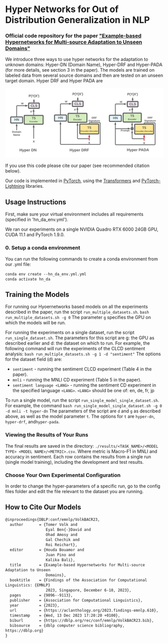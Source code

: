 # Hyper Networks for Out of Distribution Generalization in NLP

### Official code repository for the  paper ["Example-based Hypernetworks for Multi-source Adaptation to Unseen Domains"](https://aclanthology.org/2023.findings-emnlp.610/) 
 
We introduce three ways to use hyper networks for the adaptation to unknown domains: Hyper-DN (Domain Name), Hyper-DRF and Hyper-PADA (for more details, see section 3 in the paper).
The models are trained on labeled data from several source domains and then are tested on an unseen target domain.
Hyper DRF and Hyper PADA are

![Models](figures/Hypernetworks.png)

If you use this code please cite our paper (see recommended citation below).

Our code is implemented in [PyTorch](https://pytorch.org/), using the [Transformers](https://github.com/huggingface/transformers) and [PyTorch-Lightning](https://www.pytorchlightning.ai/) libraries. 

## Usage Instructions
First, make sure your virtual environment includes all requirements (specified in 'hn_da_env.yml').

We ran our experiments on a single NVIDIA Quadro RTX 6000 24GB GPU, CUDA 11.1 and PyTorch 1.9.0.

### 0. Setup a conda environment
You can run the following commands to create a conda environment from our .yml file:
```
conda env create --hn_da_env.yml.yml
conda activate hn_da
```

## Training the Models
For running our Hyoernetworks based models on all the experiments described in the paper, run the script `run_multiple_datasets.sh`.
```bash run_multiple_datasets.sh -g 0``` 
The parameter `g` specifies the GPU on which the models will be run.

For running the experiments on a single dataset, run the script `run_single_dataset.sh`. The parameters for this script are g: the GPU as described earlier and d: the dataset on which to run.
For example, the following command will run the experiments of the CLCD sentiment analysis:
```bash run_multiple_datasets.sh -g 1 -d "sentiment"```
The options for the dataset field (d) are:
- `sentiment` - running the sentiment CLCD experiment (Table 4 in the paper).
- `mnli` - running the MNLI CD experiment (Table 5 in the paper).
- `sentiment language <LANG>` - running the sentiment CD experiment in the specified language `<LANG>`. `<LANG>` should be one of: en, de, fr, jp

To run a single model, run the script `run_single_model_single_dataset.sh`.
For example, the command  ```bash run_single_model_single_dataset.sh -g 0 -d mnli -t hyper-dn```
The parameters of the script are `d` and `g` as described above, as well as the model parameter `t`. The options for `t` are `hyper-dn`, `hyper-drf`, and`hyper-pada`.

### Viewing the Results of Your Runs
The final results are saved in the directory: 
  `./results/<TASK_NAME>/<MODEL TYPE> <MODEL NAME>/<METRIC>.csv`. 
  Where metric is Macro-F1 in MNLI and accuracy in sentiment. 
 Each row contains the results from a single run (single model training), including the development
and test results.
 
### Choose Your Own Experimental Configuration
In order to change the hyper-parameters of a specific run, go to the config files folder and edit the file relevant to the dataset you are running.


## How to Cite Our Models
```
@inproceedings{DBLP:conf/emnlp/VolkBACR23,
  author       = {Tomer Volk and
                  Eyal Ben{-}David and
                  Ohad Amosy and
                  Gal Chechik and
                  Roi Reichart},
  editor       = {Houda Bouamor and
                  Juan Pino and
                  Kalika Bali},
  title        = {Example-based Hypernetworks for Multi-source Adaptation to Unseen
                  Domains},
  booktitle    = {Findings of the Association for Computational Linguistics: {EMNLP}
                  2023, Singapore, December 6-10, 2023},
  pages        = {9096--9113},
  publisher    = {Association for Computational Linguistics},
  year         = {2023},
  url          = {https://aclanthology.org/2023.findings-emnlp.610},
  timestamp    = {Wed, 13 Dec 2023 17:20:20 +0100},
  biburl       = {https://dblp.org/rec/conf/emnlp/VolkBACR23.bib},
  bibsource    = {dblp computer science bibliography, https://dblp.org}
}
```
